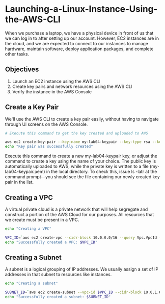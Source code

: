 # Launching-a-Linux-Instance-Using-the-AWS-CLI

When we purchase a laptop, we have a physical device in front of us that we can log in to after setting up our account. However, EC2 instances are in the cloud, and we are expected to connect to our instances to manage hardware, maintain software, deploy application packages, and complete other tasks.

## Objectives
1. Launch an EC2 instance using the AWS CLI
2. Create key pairs and network resources using the AWS CLI
3. Verify the instance in the AWS Console

## Create a Key Pair
We'll use the AWS CLI to create a key pair easily, without having to navigate through UI screens on the AWS Console.
```Bash
# Execute this command to get the key created and uploaded to AWS

aws ec2 create-key-pair --key-name my-lab04-keypair --key-type rsa --key-format pem --query "KeyMaterial" --output text > my-lab04-keypair.pem
echo "Key pair was successfully created"
```
Execute this command to create a new my-lab04-keypair key, or adjust the command to create a key using the name of your choice. The public key is automatically uploaded to AWS, while the private key is written to a file (my-lab04-keypair.pem) in the local directory. To check this, issue ls -latr at the command prompt—you should see the file containing our newly created key pair in the list.

## Creating a VPC
A virtual private cloud is a private network that will help segregate and construct a portion of the AWS Cloud for our purposes. All resources that we create must be present in a VPC.
```bash
echo "Creating a VPC"

VPC_ID=`aws ec2 create-vpc --cidr-block 10.0.0.0/16 --query Vpc.VpcId --output text`
echo "Successfully created a VPC: $VPC_ID"
```
## Creating a Subnet
A subnet is a logical grouping of IP addresses. We usually assign a set of IP addresses in that subnet to resources like instances.
```bash
echo "Creating a subnet"

SUBNET_ID=`aws ec2 create-subnet --vpc-id $VPC_ID --cidr-block 10.0.1.0/24 --query Subnet.SubnetId --output text` 
echo "Successfully created a subnet: $SUBNET_ID"
```
